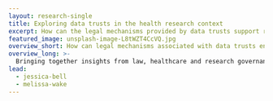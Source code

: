 ```yaml
---
layout: research-single
title: Exploring data trusts in the health research context
excerpt: How can the legal mechanisms provided by data trusts support research? 
featured_image: unsplash-image-L8tWZT4CcVQ.jpg
overview_short: How can legal mechanisms associated with data trusts enhance participation in healthcare research?
overview_long: >-
  Bringing together insights from law, healthcare and research governance, this project is exploring how data trusts could be operationalised as a governance model for longitudinal health studies. The project analyses legal concepts associated with data trusts in this context, such as the scope and implications of fiduciary duties, and mechanisms for increased engagement and participation in healthcare research. In collaboration with a birth cohort study, one area of focus will be the role and engagement of children enrolled in longitudinal research studies, and how data trusts might be used to give these research participants a voice in decisions about data use.
lead:
  - jessica-bell
  - melissa-wake
---
```

